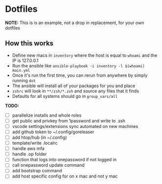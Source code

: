 # Dotfiles

**NOTE:** This is is an example, not a drop in replacement, for your own dotfiles

## How this works
- Define new macs in `inventory` where the host is equal to `whoami` and the IP is 127.0.0.1
- Run the ansible like `ansible-playbook -i inventory -l $(whoami) main.yml`
- Once it's run the first time, you can rerun from anywhere by simply running `dot`
- The ansible will install all of your packages for you and place
- `zshrc` will look in `**/zsh/*.zsh` and source any files that it finds
- Defaults for all systems should go in `group_vars/all`


**TODO:**
- [ ] parallelize installs and whole roles
- [ ] get public and privkey from 1password and write to .ssh
- [ ] vscode settings/extensions sync automated on new machines
- [ ] add github token to ~/.config/goreleaser
- [ ] add htop/hub (in ~/.config)
- [ ] template/write .localrc
- [ ] handle aws mfa
- [ ] handle .op folder
- [ ] function that logs into onepassword if not logged in
- [ ] call onepassword update command
- [ ] add bootstrap command
- [ ] add host specific config for on x mac and not y mac
